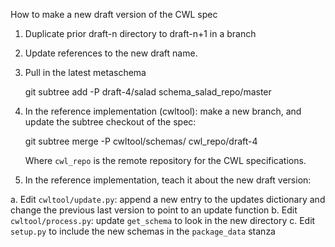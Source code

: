 How to make a new draft version of the CWL spec

1. Duplicate prior draft-n directory to draft-n+1 in a branch
2. Update references to the new draft name.
3. Pull in the latest metaschema
     
     git subtree add -P draft-4/salad schema_salad_repo/master

4. In the reference implementation (cwltool): make a new branch, and update the
   subtree checkout of the spec:
   
     git subtree merge -P cwltool/schemas/ cwl_repo/draft-4
   
   Where `cwl_repo` is the remote repository for the CWL specifications.
4. In the reference implementation, teach it about the new draft version:

  a. Edit `cwltool/update.py`: append a new entry to the updates dictionary and
     change the previous last version to point to an update function
  b. Edit `cwltool/process.py`: update `get_schema` to look in the new
     directory
  c. Edit `setup.py` to include the new schemas in the `package_data` stanza

